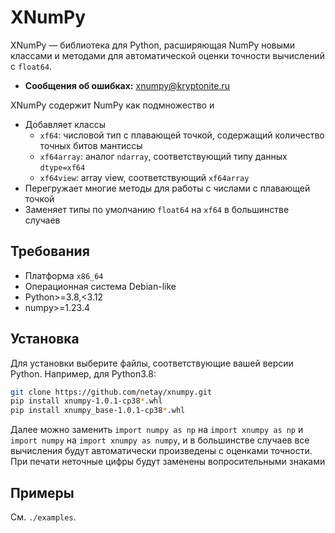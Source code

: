 # XNumPy

XNumPy &mdash; библиотека для Python, расширяющая NumPy новыми классами и методами для автоматической оценки точности вычислений с `float64`.
- **Сообщения об ошибках:** xnumpy@kryptonite.ru

XNumPy содержит NumPy как подмножество и
- Добавляет классы
  - `xf64`: числовой тип с плавающей точкой, содержащий количество точных битов мантиссы
  - `xf64array`: аналог `ndarray`, соответствующий типу данных `dtype=xf64`
  - `xf64view`: array view, соответствующий `xf64array`
- Перегружает многие методы для работы с числами с плавающей точкой
- Заменяет типы по умолчанию `float64` на `xf64` в большинстве случаев

Требования
----------------------

* Платформа `x86_64`
* Операционная система Debian-like
* Python>=3.8,<3.12
* numpy>=1.23.4

Установка
----------------------

Для установки выберите файлы, соответствующие вашей версии Python.
Например, для Python3.8:
```bash 
git clone https://github.com/netay/xnumpy.git
pip install xnumpy-1.0.1-cp38*.whl
pip install xnumpy_base-1.0.1-cp38*.whl
```

Далее можно заменить `import numpy as np` на `import xnumpy as np`
и `import numpy` на `import xnumpy as numpy`,
и в большинстве случаев все вычисления будут автоматически произведены
с оценками точности.
При печати неточные цифры будут заменены вопросительными знаками

Примеры
----------------------

См. `./examples`.

